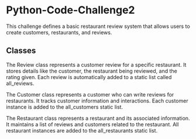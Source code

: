 # Python-Code-Challenge2

This challenge defines a basic restaurant review system that allows users to create customers, restaurants, and reviews.

## Classes

The Review class represents a customer review for a specific restaurant. It stores details like the customer, the restaurant being reviewed, and the rating given. Each review is automatically added to a static list called all_reviews.

The Customer class represents a customer who can write reviews for restaurants. It tracks customer information and interactions. Each customer instance is added to the all_customers static list.

The Restaurant class represents a restaurant and its associated information. It maintains a list of reviews and customers related to the restaurant. All restaurant instances are added to the all_restaurants static list.
